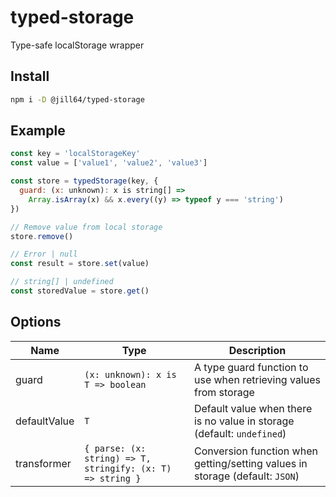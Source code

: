 # typed-storage

Type-safe localStorage wrapper

## Install

```sh
npm i -D @jill64/typed-storage
```

## Example

```js
const key = 'localStorageKey'
const value = ['value1', 'value2', 'value3']

const store = typedStorage(key, {
  guard: (x: unknown): x is string[] =>
    Array.isArray(x) && x.every((y) => typeof y === 'string')
})

// Remove value from local storage
store.remove()

// Error | null
const result = store.set(value)

// string[] | undefined
const storedValue = store.get()
```

## Options

| Name         | Type                                                       | Description                                                                  |
| ------------ | ---------------------------------------------------------- | ---------------------------------------------------------------------------- |
| guard        | `(x: unknown): x is T => boolean`                          | A type guard function to use when retrieving values from storage             |
| defaultValue | `T `                                                       | Default value when there is no value in storage (default: `undefined`)       |
| transformer  | `{ parse: (x: string) => T, stringify: (x: T) => string }` | Conversion function when getting/setting values in storage (default: `JSON`) |
